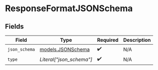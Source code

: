 # ResponseFormatJSONSchema


## Fields

| Field                                        | Type                                         | Required                                     | Description                                  |
| -------------------------------------------- | -------------------------------------------- | -------------------------------------------- | -------------------------------------------- |
| `json_schema`                                | [models.JSONSchema](../models/jsonschema.md) | :heavy_check_mark:                           | N/A                                          |
| `type`                                       | *Literal["json_schema"]*                     | :heavy_check_mark:                           | N/A                                          |